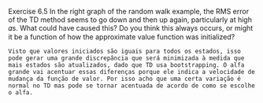Exercise 6.5 In the right graph of the random walk example, the RMS error of the TD method seems to go down and then up again, particularly at high 𝛼s. What could have caused this? Do you think this always occurs, or might it be a function of how the approximate value function was initialized?

	Visto que valores iniciados são iguais para todos os estados, isso pode gerar uma grande discrepância que será minimizada à medida que mais estados são atualizados, dado que TD usa bootstrapping. O alfa grande vai acentuar essas diferenças porque ele indica a velocidade de mudança da função de valor. Por isso acho que uma certa variação é normal no TD mas pode se tornar acentuada de acordo de como se escolhe o alfa.

